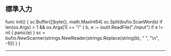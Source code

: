## 標準入力
func init() {
	sc.Buffer([]byte{}, math.MaxInt64)
	sc.Split(bufio.ScanWords)
	if len(os.Args) > 1 && os.Args[1] == "i" {
		b, e := ioutil.ReadFile("./input")
		if e != nil {
			panic(e)
		}
		sc = bufio.NewScanner(strings.NewReader(strings.Replace(string(b), " ", "\n", -1)))
	}
}


-------


